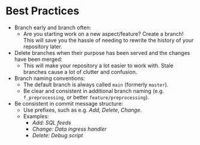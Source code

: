 # Best Practices

- Branch early and branch often:
   - Are you starting work on a new aspect/feature? Create a branch! This will save you the hassle of needing to rewrite the history of your repository later.
- Delete branches when their purpose has been served and the changes have been merged:
  - This will make your repository a lot easier to work with. Stale branches cause a lot of clutter and confusion.
- Branch naming conventions:
   - The default branch is always called `main` (formerly `master`).
   - Be clear and consistent in additional branch naming (e.g. `f_preprocessing`, or better `feature/preprocessing`).
- Be consistent in commit message structure:
   - Use prefixes, such as e.g. *Add*, *Delete*, *Change*.
   - Examples: 
      - *Add: SQL feeds*
      - *Change: Data ingress handler*
      - *Delete: Debug script* 